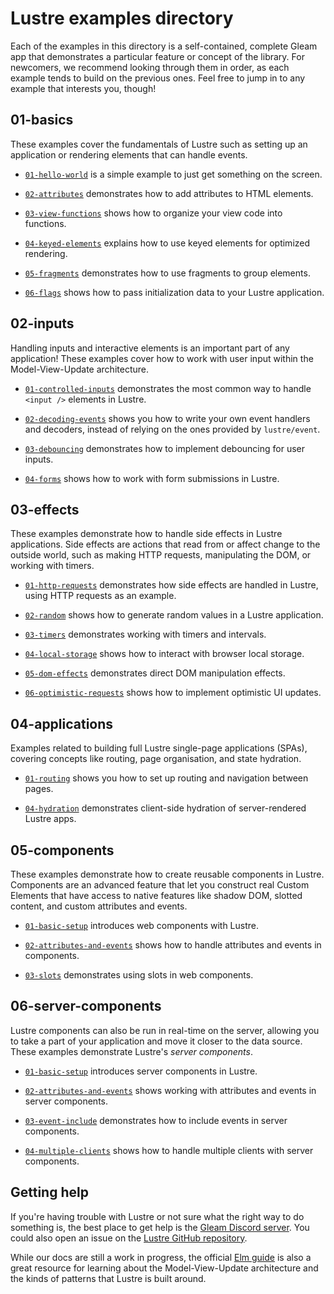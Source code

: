 # Lustre examples directory

Each of the examples in this directory is a self-contained, complete Gleam app
that demonstrates a particular feature or concept of the library. For newcomers,
we recommend looking through them in order, as each example tends to build on
the previous ones. Feel free to jump in to any example that interests you, though!

## 01-basics

These examples cover the fundamentals of Lustre such as setting up an application
or rendering elements that can handle events.

- [`01-hello-world`](https://github.com/lustre-labs/lustre/tree/main/examples/01-basics/01-hello-world)
  is a simple example to just get something on the screen.

- [`02-attributes`](https://github.com/lustre-labs/lustre/tree/main/examples/01-basics/02-attributes)
  demonstrates how to add attributes to HTML elements.

- [`03-view-functions`](https://github.com/lustre-labs/lustre/tree/main/examples/01-basics/03-view-functions)
  shows how to organize your view code into functions.

- [`04-keyed-elements`](https://github.com/lustre-labs/lustre/tree/main/examples/01-basics/04-keyed-elements)
  explains how to use keyed elements for optimized rendering.

- [`05-fragments`](https://github.com/lustre-labs/lustre/tree/main/examples/01-basics/05-fragments)
  demonstrates how to use fragments to group elements.

- [`06-flags`](https://github.com/lustre-labs/lustre/tree/main/examples/01-basics/06-flags) shows
  how to pass initialization data to your Lustre application.

## 02-inputs

Handling inputs and interactive elements is an important part of any application!
These examples cover how to work with user input within the Model-View-Update
architecture.

- [`01-controlled-inputs`](https://github.com/lustre-labs/lustre/tree/main/examples/02-inputs/01-controlled-inputs)
  demonstrates the most common way to handle `<input />` elements in Lustre.

- [`02-decoding-events`](https://github.com/lustre-labs/lustre/tree/main/examples/02-inputs/02-decoding-events)
  shows you how to write your own event handlers and decoders, instead of relying
  on the ones provided by `lustre/event`.

- [`03-debouncing`](https://github.com/lustre-labs/lustre/tree/main/examples/02-inputs/03-debouncing)
  demonstrates how to implement debouncing for user inputs.

- [`04-forms`](https://github.com/lustre-labs/lustre/tree/main/examples/02-inputs/04-forms)
  shows how to work with form submissions in Lustre.

## 03-effects

These examples demonstrate how to handle side effects in Lustre applications.
Side effects are actions that read from or affect change to the outside world,
such as making HTTP requests, manipulating the DOM, or working with timers.

- [`01-http-requests`](https://github.com/lustre-labs/lustre/tree/main/examples/03-effects/01-http-requests)
  demonstrates how side effects are handled in Lustre, using HTTP requests as an example.

- [`02-random`](https://github.com/lustre-labs/lustre/tree/main/examples/03-effects/02-random)
  shows how to generate random values in a Lustre application.

- [`03-timers`](https://github.com/lustre-labs/lustre/tree/main/examples/03-effects/03-timers)
  demonstrates working with timers and intervals.

- [`04-local-storage`](https://github.com/lustre-labs/lustre/tree/main/examples/03-effects/04-local-storage)
  shows how to interact with browser local storage.

- [`05-dom-effects`](https://github.com/lustre-labs/lustre/tree/main/examples/03-effects/05-dom-effects)
  demonstrates direct DOM manipulation effects.

- [`06-optimistic-requests`](https://github.com/lustre-labs/lustre/tree/main/examples/03-effects/06-optimistic-requests)
  shows how to implement optimistic UI updates.

## 04-applications

Examples related to building full Lustre single-page applications (SPAs), covering
concepts like routing, page organisation, and state hydration.

- [`01-routing`](https://github.com/lustre-labs/lustre/tree/main/examples/04-applications/01-routing)
  shows you how to set up routing and navigation between pages.

- [`04-hydration`](https://github.com/lustre-labs/lustre/tree/main/examples/04-applications/04-hydration)
  demonstrates client-side hydration of server-rendered Lustre apps.

## 05-components

These examples demonstrate how to create reusable components in Lustre. Components
are an advanced feature that let you construct real Custom Elements that have
access to native features like shadow DOM, slotted content, and custom attributes
and events.

- [`01-basic-setup`](https://github.com/lustre-labs/lustre/tree/main/examples/05-components/01-basic-setup)
  introduces web components with Lustre.

- [`02-attributes-and-events`](https://github.com/lustre-labs/lustre/tree/main/examples/05-components/02-attributes-and-events)
  shows how to handle attributes and events in components.

- [`03-slots`](https://github.com/lustre-labs/lustre/tree/main/examples/05-components/03-slots)
  demonstrates using slots in web components.

## 06-server-components

Lustre components can also be run in real-time on the server, allowing you to
take a part of your application and move it closer to the data source. These
examples demonstrate Lustre's _server components_.

- [`01-basic-setup`](https://github.com/lustre-labs/lustre/tree/main/examples/06-server-components/01-basic-setup)
  introduces server components in Lustre.

- [`02-attributes-and-events`](https://github.com/lustre-labs/lustre/tree/main/examples/06-server-components/02-attributes-and-events)
  shows working with attributes and events in server components.

- [`03-event-include`](https://github.com/lustre-labs/lustre/tree/main/examples/06-server-components/03-event-include)
  demonstrates how to include events in server components.

- [`04-multiple-clients`](https://github.com/lustre-labs/lustre/tree/main/examples/06-server-components/04-multiple-clients)
  shows how to handle multiple clients with server components.

## Getting help

If you're having trouble with Lustre or not sure what the right way to do
something is, the best place to get help is the [Gleam Discord server](https://discord.gg/Fm8Pwmy).
You could also open an issue on the [Lustre GitHub repository](https://github.com/lustre-labs/lustre/issues).

While our docs are still a work in progress, the official [Elm guide](https://guide.elm-lang.org)
is also a great resource for learning about the Model-View-Update architecture
and the kinds of patterns that Lustre is built around.
